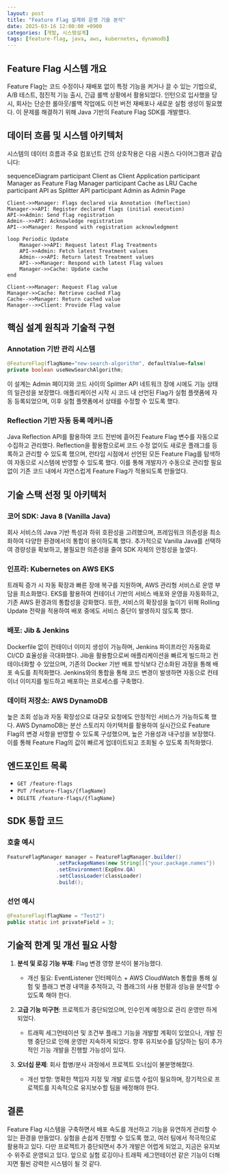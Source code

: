 ```yaml
---
layout: post
title: "Feature Flag 설계와 운영 기술 분석"
date: 2025-03-16 12:00:00 +0900
categories: [개발, 시스템설계]
tags: [feature-flag, java, aws, kubernetes, dynamodb]
---
```


## Feature Flag 시스템 개요

Feature Flag는 코드 수정이나 재배포 없이 특정 기능을 켜거나 끌 수 있는 기법으로, A/B 테스트, 점진적 기능 출시, 긴급 롤백 상황에서 활용되었다. 인턴으로 입사했을 당시, 회사는 단순한 롤아웃/롤백 작업에도 이전 버전 재배포나 새로운 실험 생성이 필요했다. 이 문제를 해결하기 위해 Java 기반의 Feature Flag SDK를 개발했다.

## 데이터 흐름 및 시스템 아키텍처

시스템의 데이터 흐름과 주요 컴포넌트 간의 상호작용은 다음 시퀀스 다이어그램과 같습니다:

<div class="mermaid">
sequenceDiagram
    participant Client as Client Application
    participant Manager as Feature Flag Manager
    participant Cache as LRU Cache
    participant API as Splitter API
    participant Admin as Admin Page

    Client->>Manager: Flags declared via Annotation (Reflection)
    Manager->>API: Register declared flags (initial execution)
    API->>Admin: Send flag registration
    Admin-->>API: Acknowledge registration
    API-->>Manager: Respond with registration acknowledgment

    loop Periodic Update
        Manager->>API: Request latest Flag Treatments
        API->>Admin: Fetch latest Treatment values
        Admin-->>API: Return latest Treatment values
        API-->>Manager: Respond with latest Flag values
        Manager->>Cache: Update cache
    end

    Client->>Manager: Request Flag value
    Manager->>Cache: Retrieve cached Flag
    Cache-->>Manager: Return cached value
    Manager-->>Client: Provide Flag value
</div>

## 핵심 설계 원칙과 기술적 구현

### Annotation 기반 관리 시스템

```java
@FeatureFlag(flagName="new-search-algorithm", defaultValue=false)
private boolean useNewSearchAlgorithm;
```

이 설계는 Admin 페이지와 코드 사이의 Splitter API 네트워크 장애 시에도 기능 상태의 일관성을 보장했다. 애플리케이션 시작 시 코드 내 선언된 Flag가 실험 플랫폼에 자동 등록되었으며, 이후 실험 플랫폼에서 상태를 수정할 수 있도록 했다.

### Reflection 기반 자동 등록 메커니즘

Java Reflection API를 활용하여 코드 전반에 흩어진 Feature Flag 변수를 자동으로 수집하고 관리했다. Reflection을 활용함으로써 코드 수정 없이도 새로운 플래그를 등록하고 관리할 수 있도록 했으며, 런타임 시점에서 선언된 모든 Feature Flag를 탐색하여 자동으로 시스템에 반영할 수 있도록 했다. 이를 통해 개발자가 수동으로 관리할 필요 없이 기존 코드 내에서 자연스럽게 Feature Flag가 적용되도록 만들었다.

## 기술 스택 선정 및 아키텍처

### 코어 SDK: Java 8 (Vanilla Java)
회사 서비스의 Java 기반 특성과 하위 호환성을 고려했으며, 프레임워크 의존성을 최소화하여 다양한 환경에서의 통합이 용이하도록 했다. 추가적으로 Vanilla Java를 선택하여 경량성을 확보하고, 불필요한 의존성을 줄여 SDK 자체의 안정성을 높였다.

### 인프라: Kubernetes on AWS EKS
트래픽 증가 시 자동 확장과 빠른 장애 복구를 지원하며, AWS 관리형 서비스로 운영 부담을 최소화했다. EKS를 활용하여 컨테이너 기반의 서비스 배포와 운영을 자동화하고, 기존 AWS 환경과의 통합성을 강화했다. 또한, 서비스의 확장성을 높이기 위해 Rolling Update 전략을 적용하여 배포 중에도 서비스 중단이 발생하지 않도록 했다.

### 배포: Jib & Jenkins
Dockerfile 없이 컨테이너 이미지 생성이 가능하며, Jenkins 파이프라인 자동화로 CI/CD 효율성을 극대화했다. Jib을 활용함으로써 애플리케이션을 빠르게 빌드하고 컨테이너화할 수 있었으며, 기존의 Docker 기반 배포 방식보다 간소화된 과정을 통해 배포 속도를 최적화했다. Jenkins와의 통합을 통해 코드 변경이 발생하면 자동으로 컨테이너 이미지를 빌드하고 배포하는 프로세스를 구축했다.

### 데이터 저장소: AWS DynamoDB
높은 조회 성능과 자동 확장성으로 대규모 요청에도 안정적인 서비스가 가능하도록 했다. AWS DynamoDB는 분산 스토리지 아키텍처를 활용하여 실시간으로 Feature Flag의 변경 사항을 반영할 수 있도록 구성했으며, 높은 가용성과 내구성을 보장했다. 이를 통해 Feature Flag의 값이 빠르게 업데이트되고 조회될 수 있도록 최적화했다.

## 엔드포인트 목록
- `GET /feature-flags`
- `PUT /feature-flags/{flagName}`
- `DELETE /feature-flags/{flagName}`

## SDK 통합 코드

### 호출 예시
```java
FeatureFlagManager manager = FeatureFlagManager.builder()
                .setPackageNames(new String[]{"your.package.names"})
                .setEnvironment(ExpEnv.QA)
                .setClassLoader(classLoader)
                .build();
```

### 선언 예시
```java
@FeatureFlag(flagName = "Test2")
public static int privateField = 3;
```

## 기술적 한계 및 개선 필요 사항

1. **분석 및 로깅 기능 부재**: Flag 변경 영향 분석이 불가능했다.
   - 개선 필요: EventListener 인터페이스 + AWS CloudWatch 통합을 통해 실험 및 플래그 변경 내역을 추적하고, 각 플래그의 사용 현황과 성능을 분석할 수 있도록 해야 한다.

2. **고급 기능 미구현**: 프로젝트가 중단되었으며, 인수인계 예정으로 관리 운영만 하게 되었다.
   - 트래픽 세그먼테이션 및 조건부 플래그 기능을 개발할 계획이 있었으나, 개발 진행 중단으로 인해 운영만 지속하게 되었다. 향후 유지보수를 담당하는 팀이 추가적인 기능 개발을 진행할 가능성이 있다.

3. **오너십 문제**: 회사 합병/분사 과정에서 프로젝트 오너십이 불분명해졌다.
   - 개선 방향: 명확한 책임자 지정 및 개발 로드맵 수립이 필요하며, 장기적으로 프로젝트를 지속적으로 유지보수할 팀을 배정해야 한다.

## 결론

Feature Flag 시스템을 구축하면서 배포 속도를 개선하고 기능을 유연하게 관리할 수 있는 환경을 만들었다. 실험을 손쉽게 진행할 수 있도록 했고, 여러 팀에서 적극적으로 활용하고 있다. 다만 프로젝트가 중단되면서 추가 개발은 어렵게 되었고, 지금은 유지보수 위주로 운영되고 있다. 앞으로 실험 로깅이나 트래픽 세그먼테이션 같은 기능이 더해지면 훨씬 강력한 시스템이 될 것 같다.

 